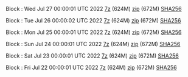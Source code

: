 Block : Wed Jul 27 00:00:01 UTC 2022 [7z](https://transfer.sh/h799ny/bootstrap.dat.20220727.7z) (624M) [zip](https://transfer.sh/PRNpHH/bootstrap.dat.20220727.zip) (672M) [SHA256](https://transfer.sh/M9jC4B/sha256.txt)

Block : Tue Jul 26 00:00:02 UTC 2022 [7z](https://transfer.sh/OAl972/bootstrap.dat.20220726.7z) (624M) [zip](https://transfer.sh/neG0tS/bootstrap.dat.20220726.zip) (672M) [SHA256](https://transfer.sh/rFr4cD/sha256.txt)

Block : Mon Jul 25 00:00:01 UTC 2022 [7z](https://transfer.sh/VPXdFk/bootstrap.dat.20220725.7z) (624M) [zip](https://transfer.sh/dktSjq/bootstrap.dat.20220725.zip) (672M) [SHA256](https://transfer.sh/O18y53/sha256.txt)

Block : Sun Jul 24 00:00:01 UTC 2022 [7z](https://transfer.sh/Xr1S4v/bootstrap.dat.20220724.7z) (624M) [zip](https://transfer.sh/b4fohy/bootstrap.dat.20220724.zip) (672M) [SHA256](https://transfer.sh/RQlotE/sha256.txt)

Block : Sat Jul 23 00:00:01 UTC 2022 [7z](https://transfer.sh/PU5apC/bootstrap.dat.20220723.7z) (624M) [zip](https://transfer.sh/VOJwJ4/bootstrap.dat.20220723.zip) (672M) [SHA256](https://transfer.sh/J2SThy/sha256.txt)

Block : Fri Jul 22 00:00:01 UTC 2022 [7z](https://transfer.sh/9icL5M/bootstrap.dat.20220722.7z) (624M) [zip](https://transfer.sh/HfqNVl/bootstrap.dat.20220722.zip) (672M) [SHA256](https://transfer.sh/muFn02/sha256.txt)
